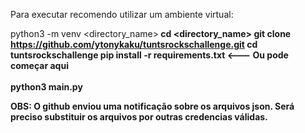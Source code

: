 Para executar recomendo utilizar um ambiente virtual:

python3 -m venv <directory_name><b>
cd <directory_name><b>
git clone https://github.com/ytonykaku/tuntsrockschallenge.git<b>
cd tuntsrockschallenge<b>
pip install -r requirements.txt  <--- Ou pode começar aqui <br>  
python3 main.py


OBS: O github enviou uma notificação sobre os arquivos json. Será preciso substituir os arquivos por outras credencias válidas.
